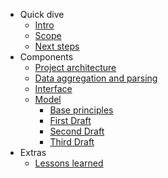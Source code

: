 - Quick dive
  - [Intro](QuickDive/intro.md)
  - [Scope](QuickDive/scope.md)
  - [Next steps](QuickDive/next_steps.md)
- Components
  - [Project architecture](Components/project_architecture.md)
  - [Data aggregation and parsing](Components/data_aggregation_and_parsing.md)
  - [Interface](Components/interface.md)
  - [Model](Components/Model/model.md)
    - [Base principles](Components/Model/base_principles.md)
    - [First Draft](Components/Model/first_draft_exploration.md)
    - [Second Draft](Components/Model/second_draft_naive_modeling.md)
    - [Third Draft](Components/Model/third_draft_final_format.md)
- Extras
  - [Lessons learned](Extras/lessons_learned.md)

